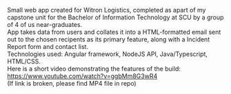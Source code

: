 Small web app created for Witron Logistics, completed as apart of my capstone unit for the Bachelor of Information Technology at SCU by a group of 4 of us near-graduates.  
App takes data from users and collates it into a HTML-formatted email sent out to the chosen recipents as its primary feature, along with a Incident Report form and contact list.   
Technologies used: Angular framework, NodeJS API, Java/Typescript, HTML/CSS.  
Here is a short video demonstrating the features of the build:  
https://www.youtube.com/watch?v=ggbMm8G3wR4  
(If link is broken, please find MP4 file in repo)
